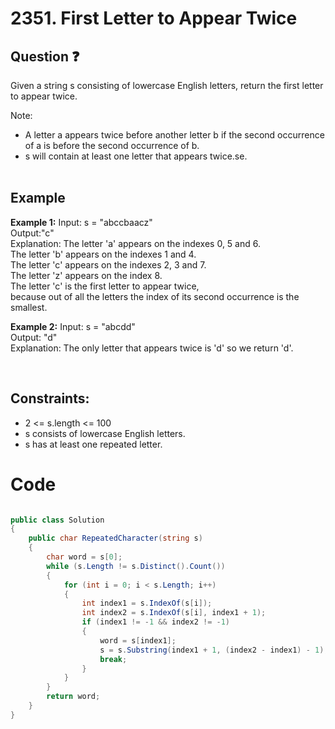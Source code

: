 # 2351. First Letter to Appear Twice
## Question ❓ <br>
Given a string s consisting of lowercase English letters, return the first letter to appear twice.

Note:

- A letter a appears twice before another letter b if the second occurrence of a is before the second occurrence of b.
- s will contain at least one letter that appears twice.se.
<br><br>

## Example

__Example 1:__
Input: s = "abccbaacz"    
Output:"c"        
Explanation: The letter 'a' appears on the indexes 0, 5 and 6.  
The letter 'b' appears on the indexes 1 and 4.  
The letter 'c' appears on the indexes 2, 3 and 7.  
The letter 'z' appears on the index 8.  
The letter 'c' is the first letter to appear twice,  
because out of all the letters the index of its second occurrence is the smallest.
<br>

__Example 2:__  Input: s = "abcdd"   
Output: "d"          
Explanation: The only letter that appears twice is 'd' so we return 'd'.
<br>



      
<br>
  
## Constraints:

- 2 <= s.length <= 100
- s consists of lowercase English letters.
- s has at least one repeated letter.

# Code
```C#

public class Solution
{
    public char RepeatedCharacter(string s)
    {
        char word = s[0];
        while (s.Length != s.Distinct().Count())
        {
            for (int i = 0; i < s.Length; i++)
            {
                int index1 = s.IndexOf(s[i]);
                int index2 = s.IndexOf(s[i], index1 + 1);
                if (index1 != -1 && index2 != -1)
                {
                    word = s[index1];
                    s = s.Substring(index1 + 1, (index2 - index1) - 1);
                    break;
                }
            }
        }
        return word;
    }
}

```
